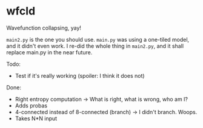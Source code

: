 # wfcld
Wavefunction collapsing, yay!

`main2.py` is the one you should use. `main.py` was using a one-tiled model, and it didn't even work. I re-did the whole thing in `main2.py`, and it shall replace main.py in the near future.

Todo:
* Test if it's really working (spoiler: I think it does not)

Done:
* Right entropy computation -> What is right, what is wrong, who am I?
* Adds probas
* 4-connected instead of 8-connected (branch) -> I didn't branch. Woops.
* Takes N\*N input
